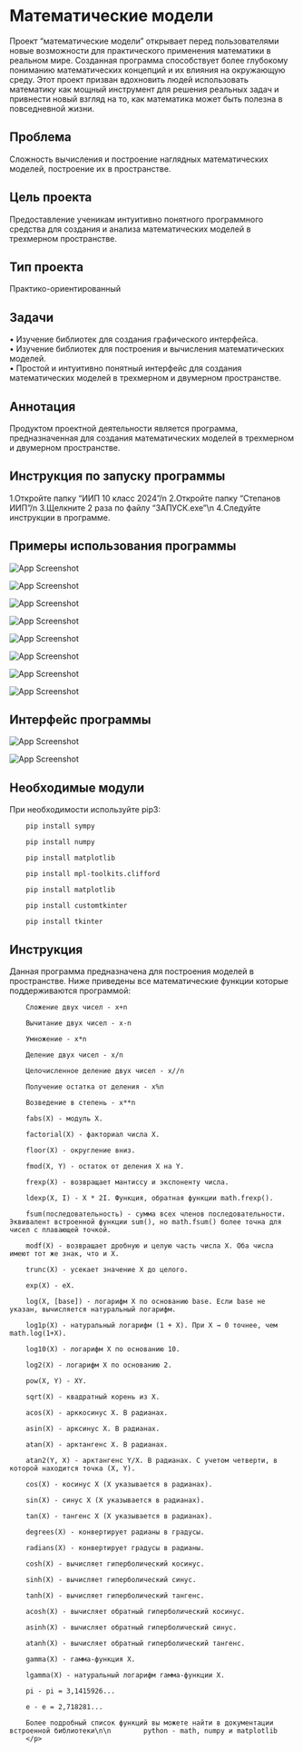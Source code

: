 ﻿<h1 class="code-line" data-line-start=0 data-line-end=1 ><a id="__0"></a>Математические модели</h1>
<p class="has-line-data" data-line-start="3" data-line-end="4">Проект “математические модели” открывает перед пользователями новые возможности для практического применения математики в реальном мире. Созданная программа способствует более глубокому пониманию математических концепций и их влияния на окружающую среду. Этот проект призван вдохновить людей использовать математику как мощный инструмент для решения реальных задач и привнести новый взгляд на то, как математика может быть полезна в повседневной жизни.</p>
<h2 class="code-line" data-line-start=5 data-line-end=6 ><a id="_5"></a>Проблема</h2>
<p class="has-line-data" data-line-start="6" data-line-end="7">Cложность вычисления и построение наглядных математических моделей, построение их в пространстве.</p>
<h2 class="code-line" data-line-start=8 data-line-end=9 ><a id="__8"></a>Цель проекта</h2>
<p class="has-line-data" data-line-start="9" data-line-end="10">Предоставление ученикам интуитивно понятного программного средства для создания и анализа математических моделей в трехмерном пространстве.</p>
<h2 class="code-line" data-line-start=11 data-line-end=12 ><a id="__11"></a>Тип проекта</h2>
<p class="has-line-data" data-line-start="12" data-line-end="13">Практико-ориентированный</p>
<h2 class="code-line" data-line-start=14 data-line-end=15 ><a id="_14"></a>Задачи</h2>
<p class="has-line-data" data-line-start="15" data-line-end="18">•   Изучение библиотек для создания графического интерфейса.<br>
•   Изучение библиотек для построения и вычисления математических моделей.<br>
•   Простой и интуитивно понятный интерфейс для создания математических моделей в трехмерном и двумерном пространстве.</p>
<h2 class="code-line" data-line-start=19 data-line-end=20 ><a id="_19"></a>Аннотация</h2>
<p class="has-line-data" data-line-start="20" data-line-end="21">Продуктом проектной деятельности является программа, предназначенная для создания математических моделей в трехмерном и двумерном пространстве.</p>
<h2 class="code-line" data-line-start=22 data-line-end=23 ><a id="_22"></a>Инструкция по запуску программы</h2>
<p class="has-line-data" data-line-start="20" data-line-end="21">
1.Откройте папку “ИИП 10 класс 2024”/n
2.Откройте папку “Степанов ИИП”/n
3.Щелкните 2 раза по файлу “ЗАПУСК.exe”\n
4.Следуйте инструкции в программе.
</p>
<h2 class="code-line" data-line-start=22 data-line-end=23 ><a id="_22"></a>Примеры использования программы</h2>
<p class="has-line-data" data-line-start="23" data-line-end="24"><img src="\image\gif_1.gif" alt="App Screenshot"></p>
<p class="has-line-data" data-line-start="23" data-line-end="24"><img src="\image\image_1.jpg" alt="App Screenshot"></p>
<p class="has-line-data" data-line-start="23" data-line-end="24"><img src="\image\image_2.jpg" alt="App Screenshot"></p>
<p class="has-line-data" data-line-start="23" data-line-end="24"><img src="\image\image_3.jpg" alt="App Screenshot"></p>
<p class="has-line-data" data-line-start="23" data-line-end="24"><img src="\image\image_5.jpg" alt="App Screenshot"></p>
<p class="has-line-data" data-line-start="23" data-line-end="24"><img src="\image\image_6.jpg" alt="App Screenshot"></p>
<p class="has-line-data" data-line-start="23" data-line-end="24"><img src="\image\image_7.jpg" alt="App Screenshot"></p>
<p class="has-line-data" data-line-start="23" data-line-end="24"><img src="\image\image_8.jpg" alt="App Screenshot"></p>
<h2 class="code-line" data-line-start=22 data-line-end=23 ><a id="_22"></a>Интерфейс программы</h2>
<p class="has-line-data" data-line-start="23" data-line-end="24"><img src="\image\image_4.jpg" alt="App Screenshot"></p>
<p class="has-line-data" data-line-start="23" data-line-end="24"><img src="\image\image_9.jpg" alt="App Screenshot"></p>
<h2 class="code-line" data-line-start=22 data-line-end=23 ><a id="_22"></a>Необходимые модули</h2>
<p class="has-line-data" data-line-start="20" data-line-end="19">При необходимости используйте pip3:

        pip install sympy

        pip install numpy

        pip install matplotlib

        pip install mpl-toolkits.clifford

        pip install matplotlib

        pip install customtkinter

        pip install tkinter
</p>
<h2 class="code-line" data-line-start=22 data-line-end=23 ><a id="_22"></a>Инструкция</h2>
<p class="code-line" data-line-start=19 data-line-end=20 ><a id="_19"></a>Данная программа предназначена для построения моделей в пространстве. Ниже приведены все математические функции которые поддерживаются программой:

        Сложение двух чисел - x+n

        Вычитание двух чисел - x-n

        Умножение - x*n

        Деление двух чисел - x/n

        Целочисленное деление двух чисел - x//n

        Получение остатка от деления - x%n

        Возведение в степень - x**n

        fabs(X) - модуль X.

        factorial(X) - факториал числа X.

        floor(X) - округление вниз.

        fmod(X, Y) - остаток от деления X на Y.

        frexp(X) - возвращает мантиссу и экспоненту числа.

        ldexp(X, I) - X * 2I. Функция, обратная функции math.frexp().

        fsum(последовательность) - сумма всех членов последовательности. Эквивалент встроенной функции sum(), но math.fsum() более точна для чисел с плавающей точкой.

        modf(X) - возвращает дробную и целую часть числа X. Оба числа имеют тот же знак, что и X.

        trunc(X) - усекает значение X до целого.

        exp(X) - eX.

        log(X, [base]) - логарифм X по основанию base. Если base не указан, вычисляется натуральный логарифм.

        log1p(X) - натуральный логарифм (1 + X). При X → 0 точнее, чем math.log(1+X).

        log10(X) - логарифм X по основанию 10.

        log2(X) - логарифм X по основанию 2.

        pow(X, Y) - XY.

        sqrt(X) - квадратный корень из X.

        acos(X) - арккосинус X. В радианах.

        asin(X) - арксинус X. В радианах.

        atan(X) - арктангенс X. В радианах.

        atan2(Y, X) - арктангенс Y/X. В радианах. С учетом четверти, в которой находится точка (X, Y).

        cos(X) - косинус X (X указывается в радианах).

        sin(X) - синус X (X указывается в радианах).

        tan(X) - тангенс X (X указывается в радианах).

        degrees(X) - конвертирует радианы в градусы.

        radians(X) - конвертирует градусы в радианы.

        cosh(X) - вычисляет гиперболический косинус.

        sinh(X) - вычисляет гиперболический синус.

        tanh(X) - вычисляет гиперболический тангенс.

        acosh(X) - вычисляет обратный гиперболический косинус.

        asinh(X) - вычисляет обратный гиперболический синус.

        atanh(X) - вычисляет обратный гиперболический тангенс.

        gamma(X) - гамма-функция X.

        lgamma(X) - натуральный логарифм гамма-функции X.

        pi - pi = 3,1415926...

        e - e = 2,718281...

        Более подробный список функций вы можете найти в документации встроенной библиотеки\n\n        python - math, numpy и matplotlib
		</p>